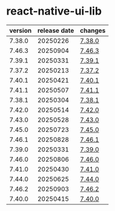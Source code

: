 # react-native-ui-lib	


|version|release date|changes|
|---|---|---|
|7.38.0|20250226|[7.38.0](./7.38.0-20250226.md)|
|7.46.3|20250904|[7.46.3](./7.46.3-20250904.md)|
|7.39.1|20250331|[7.39.1](./7.39.1-20250331.md)|
|7.37.2|20250213|[7.37.2](./7.37.2-20250213.md)|
|7.40.1|20250421|[7.40.1](./7.40.1-20250421.md)|
|7.41.1|20250507|[7.41.1](./7.41.1-20250507.md)|
|7.38.1|20250304|[7.38.1](./7.38.1-20250304.md)|
|7.42.0|20250514|[7.42.0](./7.42.0-20250514.md)|
|7.43.0|20250528|[7.43.0](./7.43.0-20250528.md)|
|7.45.0|20250723|[7.45.0](./7.45.0-20250723.md)|
|7.46.1|20250828|[7.46.1](./7.46.1-20250828.md)|
|7.39.0|20250331|[7.39.0](./7.39.0-20250331.md)|
|7.46.0|20250806|[7.46.0](./7.46.0-20250806.md)|
|7.41.0|20250430|[7.41.0](./7.41.0-20250430.md)|
|7.44.0|20250625|[7.44.0](./7.44.0-20250625.md)|
|7.46.2|20250903|[7.46.2](./7.46.2-20250903.md)|
|7.40.0|20250415|[7.40.0](./7.40.0-20250415.md)|
